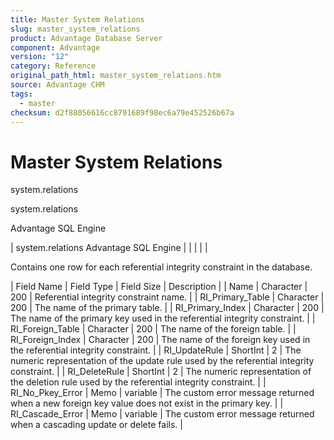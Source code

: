 ```yaml
---
title: Master System Relations
slug: master_system_relations
product: Advantage Database Server
component: Advantage
version: "12"
category: Reference
original_path_html: master_system_relations.htm
source: Advantage CHM
tags:
  - master
checksum: d2f88056616cc8791689f98ec6a79e452526b67a
---
```


# Master System Relations

system.relations

system.relations

Advantage SQL Engine

| system.relations  Advantage SQL Engine |  |  |  |  |

Contains one row for each referential integrity constraint in the database.

| Field Name | Field Type | Field Size | Description |
| Name | Character | 200 | Referential integrity constraint name. |
| RI\_Primary\_Table | Character | 200 | The name of the primary table. |
| RI\_Primary\_Index | Character | 200 | The name of the primary key used in the referential integrity constraint. |
| RI\_Foreign\_Table | Character | 200 | The name of the foreign table. |
| RI\_Foreign\_Index | Character | 200 | The name of the foreign key used in the referential integrity constraint. |
| RI\_UpdateRule | ShortInt | 2 | The numeric representation of the update rule used by the referential integrity constraint. |
| RI\_DeleteRule | ShortInt | 2 | The numeric representation of the deletion rule used by the referential integrity constraint. |
| RI\_No\_Pkey\_Error | Memo | variable | The custom error message returned when a new foreign key value does not exist in the primary key. |
| RI\_Cascade\_Error | Memo | variable | The custom error message returned when a cascading update or delete fails. |
